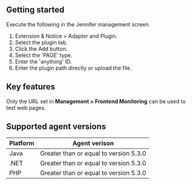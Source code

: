## Getting started

Execute the following in the Jennifer management screen.

 1. Extension & Notice > Adapter and Plugin.
 2. Select the plugin tab.
 2. Click the Add button.
 3. Select the 'PAGE' type.
 4. Enter the 'anything' ID.
 5. Enter the plugin path directly or upload the file.

## Key features

Only the URL set in **Management > Frontend Monitoring** can be used to test web pages.

## Supported agent versions
 
| Platform | Agent verison |
| ------------- |:-------------:|
| Java | Greater than or equal to version 5.3.0 |
| .NET | Greater than or equal to version 5.3.0 |
| PHP | Greater than or equal to version 5.3.0 |
